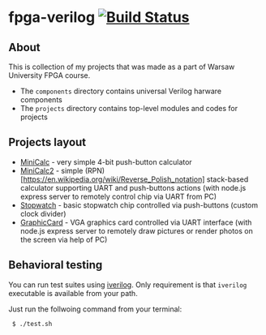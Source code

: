 # fpga-verilog [![Build Status](https://travis-ci.org/styczynski/fpga-verilog.svg?branch=master)](https://travis-ci.org/styczynski/fpga-verilog)

## About

This is collection of my projects that was made as a part of Warsaw University FPGA course.
* The `components` directory contains universal Verilog harware components
* The `projects` directory contains top-level modules and codes for projects

## Projects layout

* [MiniCalc](https://github.com/styczynski/fpga-verilog/tree/master/projects/MiniCalc) - very simple 4-bit push-button calculator
* [MiniCalc2](https://github.com/styczynski/fpga-verilog/tree/master/projects/MiniCalc2) - simple (RPN)[https://en.wikipedia.org/wiki/Reverse_Polish_notation] stack-based calculator supporting UART and push-buttons actions (with node.js express server to remotely control chip via UART from PC)
* [Stopwatch](https://github.com/styczynski/fpga-verilog/tree/master/projects/Stopwatch) - basic stopwatch chip controlled via push-buttons (custom clock divider)
* [GraphicCard](https://github.com/styczynski/fpga-verilog/tree/master/projects/GraphicCard) - VGA graphics card controlled via UART interface (with node.js express server to remotely draw pictures or render photos on the screen via help of PC)

## Behavioral testing

You can run test suites using [iverilog](https://github.com/steveicarus/iverilog).
Only requirement is that `iverilog` executable is available from your path.

Just run the follwoing command from your terminal:
```bash
 $ ./test.sh
```
